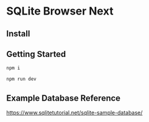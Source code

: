 # SQLite Browser Next

## Install

## Getting Started

```bash
npm i
```

```bash
npm run dev
```

## Example Database Reference

<https://www.sqlitetutorial.net/sqlite-sample-database/>
